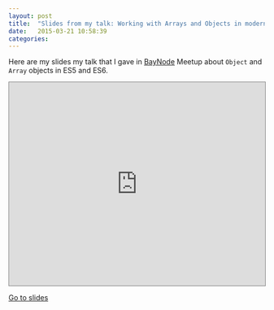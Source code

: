 ```yaml
---
layout: post
title:  "Slides from my talk: Working with Arrays and Objects in modern JavaScript"
date:   2015-03-21 10:58:39
categories:
---
```


Here are my slides my talk that I gave in [BayNode](http://www.meetup.com/BayNode/) Meetup about `Object` and `Array` objects in ES5 and ES6.

<iframe
    src="http://azimi.me/presentations/objects-arrays-js/index.html"
    frameborder="0"
    style="
        min-height: 400px;
        width: 100%;
        border: 1px solid #808080;
    "
></iframe>

[Go to slides](http://azimi.me/presentations/objects-arrays-js/index.html)
